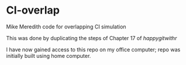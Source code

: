 # CI-overlap
Mike Meredith code for overlapping CI simulation

This was done by duplicating the steps of Chapter 17 of _happygitwithr_


I have now gained access to this repo on my office computer; repo was initially built using home computer.